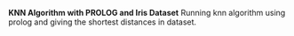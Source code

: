 **KNN Algorithm with PROLOG and Iris Dataset**
Running knn algorithm using prolog and giving the shortest distances in dataset.
